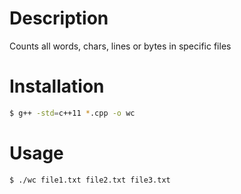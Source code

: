 # Description

Counts all words, chars, lines or bytes in specific files

# Installation 

```sh
$ g++ -std=c++11 *.cpp -o wc
```

# Usage

```sh
$ ./wc file1.txt file2.txt file3.txt
```


